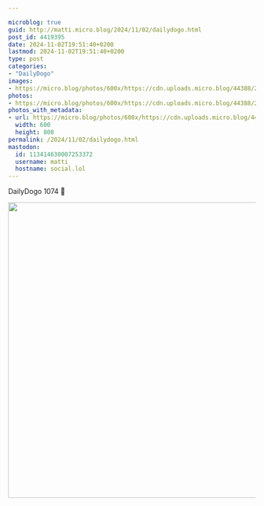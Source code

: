 ```yaml
---

microblog: true
guid: http://matti.micro.blog/2024/11/02/dailydogo.html
post_id: 4419395
date: 2024-11-02T19:51:40+0200
lastmod: 2024-11-02T19:51:40+0200
type: post
categories:
- "DailyDogo"
images:
- https://micro.blog/photos/600x/https://cdn.uploads.micro.blog/44388/2024/ecba16bba6e6475398470555da58cf4a.jpg
photos:
- https://micro.blog/photos/600x/https://cdn.uploads.micro.blog/44388/2024/ecba16bba6e6475398470555da58cf4a.jpg
photos_with_metadata:
- url: https://micro.blog/photos/600x/https://cdn.uploads.micro.blog/44388/2024/ecba16bba6e6475398470555da58cf4a.jpg
  width: 600
  height: 800
permalink: /2024/11/02/dailydogo.html
mastodon:
  id: 113414630007253372
  username: matti
  hostname: social.lol
---
```

DailyDogo 1074 🐶

<img src="/media/uploads/2024/ecba16bba6e6475398470555da58cf4a.jpg" width="600" alt="" />
